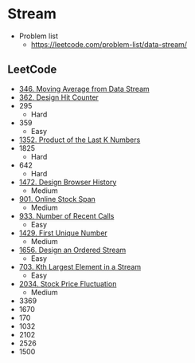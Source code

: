 # Stream

- Problem list
  - https://leetcode.com/problem-list/data-stream/

## LeetCode

- [346. Moving Average from Data Stream](https://leetcode.com/problems/moving-average-from-data-stream/description/)
- [362. Design Hit Counter](https://leetcode.com/problems/design-hit-counter/description/)
- 295
  - Hard
- 359
  - Easy
- [1352. Product of the Last K Numbers](https://leetcode.com/problems/product-of-the-last-k-numbers/description/)
- 1825
  - Hard
- 642
  - Hard
- [1472. Design Browser History](https://leetcode.com/problems/design-browser-history/description/)
  - Medium
- [901. Online Stock Span](https://leetcode.com/problems/online-stock-span/description/)
  - Medium
- [933. Number of Recent Calls](https://leetcode.com/problems/number-of-recent-calls/description/?envType=problem-list-v2&envId=data-stream)
  - Easy
- [1429. First Unique Number](https://leetcode.com/problems/first-unique-number/description/)
  - Medium
- [1656. Design an Ordered Stream](https://leetcode.com/problems/design-an-ordered-stream/description/)
  - Easy
- [703. Kth Largest Element in a Stream](https://leetcode.com/problems/kth-largest-element-in-a-stream/description/)
  - Easy
- [2034. Stock Price Fluctuation](https://leetcode.com/problems/stock-price-fluctuation/description/)
  - Medium
- 3369
- 1670
- 170
- 1032
- 2102
- 2526
- 1500